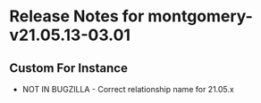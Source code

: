
# Release Notes for montgomery-v21.05.13-03.01

## Custom For Instance

- NOT IN BUGZILLA - Correct relationship name for 21.05.x


